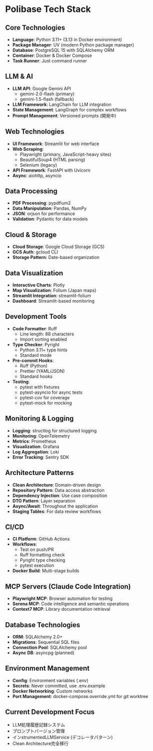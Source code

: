# Polibase Tech Stack

## Core Technologies
- **Language**: Python 3.11+ (3.13 in Docker environment)
- **Package Manager**: UV (modern Python package manager)
- **Database**: PostgreSQL 15 with SQLAlchemy ORM
- **Container**: Docker & Docker Compose
- **Task Runner**: Just command runner

## LLM & AI
- **LLM API**: Google Gemini API
  - gemini-2.0-flash (primary)
  - gemini-1.5-flash (fallback)
- **LLM Framework**: LangChain for LLM integration
- **State Management**: LangGraph for complex workflows
- **Prompt Management**: Versioned prompts (開発中)

## Web Technologies
- **UI Framework**: Streamlit for web interface
- **Web Scraping**:
  - Playwright (primary, JavaScript-heavy sites)
  - BeautifulSoup4 (HTML parsing)
  - Selenium (legacy)
- **API Framework**: FastAPI with Uvicorn
- **Async**: aiohttp, asyncio

## Data Processing
- **PDF Processing**: pypdfium2
- **Data Manipulation**: Pandas, NumPy
- **JSON**: orjson for performance
- **Validation**: Pydantic for data models

## Cloud & Storage
- **Cloud Storage**: Google Cloud Storage (GCS)
- **GCS Auth**: gcloud CLI
- **Storage Pattern**: Date-based organization

## Data Visualization
- **Interactive Charts**: Plotly
- **Map Visualization**: Folium (Japan maps)
- **Streamlit Integration**: streamlit-folium
- **Dashboard**: Streamlit-based monitoring

## Development Tools
- **Code Formatter**: Ruff
  - Line length: 88 characters
  - Import sorting enabled
- **Type Checker**: Pyright
  - Python 3.11+ type hints
  - Standard mode
- **Pre-commit Hooks**:
  - Ruff (Python)
  - Prettier (YAML/JSON)
  - Standard hooks
- **Testing**:
  - pytest with fixtures
  - pytest-asyncio for async tests
  - pytest-cov for coverage
  - pytest-mock for mocking

## Monitoring & Logging
- **Logging**: structlog for structured logging
- **Monitoring**: OpenTelemetry
- **Metrics**: Prometheus
- **Visualization**: Grafana
- **Log Aggregation**: Loki
- **Error Tracking**: Sentry SDK

## Architecture Patterns
- **Clean Architecture**: Domain-driven design
- **Repository Pattern**: Data access abstraction
- **Dependency Injection**: Use case composition
- **DTO Pattern**: Layer separation
- **Async/Await**: Throughout the application
- **Staging Tables**: For data review workflows

## CI/CD
- **CI Platform**: GitHub Actions
- **Workflows**:
  - Test on push/PR
  - Ruff formatting check
  - Pyright type checking
  - pytest execution
- **Docker Build**: Multi-stage builds

## MCP Servers (Claude Code Integration)
- **Playwright MCP**: Browser automation for testing
- **Serena MCP**: Code intelligence and semantic operations
- **Context7 MCP**: Library documentation retrieval

## Database Technologies
- **ORM**: SQLAlchemy 2.0+
- **Migrations**: Sequential SQL files
- **Connection Pool**: SQLAlchemy pool
- **Async DB**: asyncpg (planned)

## Environment Management
- **Config**: Environment variables (.env)
- **Secrets**: Never committed, use .env.example
- **Docker Networking**: Custom networks
- **Port Management**: docker-compose.override.yml for git worktree

## Current Development Focus
- LLM処理履歴記録システム
- プロンプトバージョン管理
- インstrumentedLLMService (デコレータパターン)
- Clean Architecture完全移行

